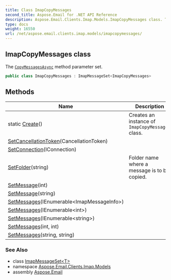 ```yaml
---
title: Class ImapCopyMessages
second_title: Aspose.Email for .NET API Reference
description: Aspose.Email.Clients.Imap.Models.ImapCopyMessages class. The CopyMessagesAsync method parameter set
type: docs
weight: 16550
url: /net/aspose.email.clients.imap.models/imapcopymessages/
---
```

## ImapCopyMessages class

The [`CopyMessagesAsync`](../../aspose.email.clients.imap/iasyncimapclient/copymessagesasync/) method parameter set.

```csharp
public class ImapCopyMessages : ImapMessageSet<ImapCopyMessages>
```

## Methods

| Name | Description |
| --- | --- |
| static [Create](../../aspose.email.clients.imap.models/imapcopymessages/create/)() | Creates an instance of `ImapCopyMessages` class. |
| [SetCancellationToken](../../aspose.email.clients.imap.models/imapmethodparametersgeneral-1/setcancellationtoken/)(CancellationToken) |  |
| [SetConnection](../../aspose.email.clients.imap.models/imapmethodparametersgeneral-1/setconnection/)(IConnection) |  |
| [SetFolder](../../aspose.email.clients.imap.models/imapcopymessages/setfolder/)(string) | Folder name where a message is to be copied. |
| [SetMessage](../../aspose.email.clients.imap.models/imapmessageset-1/setmessage/)(int) |  |
| [SetMessage](../../aspose.email.clients.imap.models/imapmessageset-1/setmessage/)(string) |  |
| [SetMessages](../../aspose.email.clients.imap.models/imapmessageset-1/setmessages/)(IEnumerable&lt;ImapMessageInfo&gt;) |  |
| [SetMessages](../../aspose.email.clients.imap.models/imapmessageset-1/setmessages/)(IEnumerable&lt;int&gt;) |  |
| [SetMessages](../../aspose.email.clients.imap.models/imapmessageset-1/setmessages/)(IEnumerable&lt;string&gt;) |  |
| [SetMessages](../../aspose.email.clients.imap.models/imapmessageset-1/setmessages/)(int, int) |  |
| [SetMessages](../../aspose.email.clients.imap.models/imapmessageset-1/setmessages/)(string, string) |  |

### See Also

* class [ImapMessageSet&lt;T&gt;](../imapmessageset-1/)
* namespace [Aspose.Email.Clients.Imap.Models](../../aspose.email.clients.imap.models/)
* assembly [Aspose.Email](../../)


